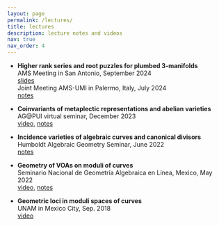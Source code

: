 ```yaml
---
layout: page
permalink: /lectures/
title: lectures
description: lecture notes and videos
nav: true
nav_order: 4
---
```


- <b>Higher rank series and root puzzles for plumbed 3-manifolds</b><br/>
  AMS Meeting in San Antonio, September 2024<br/>
  <a href='https://nicolatarasca.github.io/assets/pdf/lectures/HRLCLectureSanAntonio.pdf'>slides</a><br/>
  Joint Meeting AMS-UMI in Palermo, Italy, July 2024<br/>
  <a href='https://nicolatarasca.github.io/assets/pdf/lectures/HRLCLecturePalermo.pdf'>notes</a>

- <b>Coinvariants of metaplectic representations and abelian varieties</b><br/>
  AG@PUI virtual seminar, December 2023<br/>
  <a href='https://fordham.hosted.panopto.com/Panopto/Pages/Viewer.aspx?id=9fd6822d-5568-49f0-9cf8-b0cf01888a9f'>video</a>, <a href='https://nicolatarasca.github.io/assets/pdf/lectures/AVVA_AG@PUI.pdf'>notes</a>

- <b>Incidence varieties of algebraic curves and canonical divisors</b><br/>
  Humboldt Algebraic Geometry Seminar, June 2022<br/>
  <a href='https://nicolatarasca.github.io/assets/pdf/lectures/Incidence_Lecture@HU_fullnotes.pdf'>notes</a>

- <b>Geometry of VOAs on moduli of curves</b><br/>
  Seminario Nacional de Geometría Algebraica en Línea, Mexico, May 2022<br/>
  <a href='https://drive.google.com/file/d/1dsLf5sBqLyRSxavkuw4wVQFJ311-3gHI/view?usp=sharing'>video</a>, <a href='https://nicolatarasca.github.io/assets/pdf/lectures/Geometry_of_VOA_on_moduli_of_curves.pdf'>notes</a>

- <b>Geometric loci in moduli spaces of curves</b><br/>
  UNAM in Mexico City, Sep. 2018<br/>
  <a href='https://www.youtube.com/watch?v=ItQFCAI33Es'>video</a>
